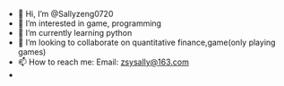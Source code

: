 - 👋 Hi, I’m @Sallyzeng0720
- 👀 I’m interested in game, programming
- 🌱 I’m currently learning python
- 💞️ I’m looking to collaborate on quantitative finance,game(only playing games)
- 📫 How to reach me: Email: zsysally@163.com
- 

<!---
Sallyzeng0720/Sallyzeng0720 is a ✨ special ✨ repository because its `README.md` (this file) appears on your GitHub profile.
You can click the Preview link to take a look at your changes.
--->
